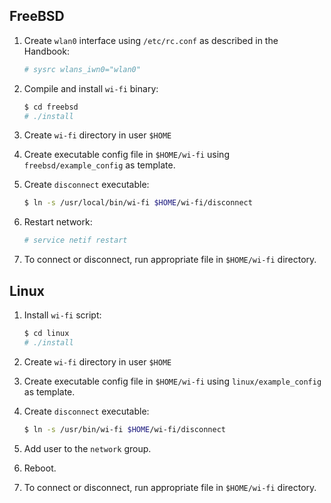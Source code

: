 FreeBSD
-------

1. Create `wlan0` interface using `/etc/rc.conf` as described in the Handbook:
 
   ```sh
   # sysrc wlans_iwn0="wlan0"
   ```

2. Compile and install `wi-fi` binary:

   ```sh
   $ cd freebsd
   # ./install
   ```

3. Create `wi-fi` directory in user `$HOME`

4. Create executable config file in `$HOME/wi-fi` using `freebsd/example_config` as template.

5. Create `disconnect` executable:

   ```sh
   $ ln -s /usr/local/bin/wi-fi $HOME/wi-fi/disconnect
   ```

6. Restart network:

   ```sh
   # service netif restart
   ```

7. To connect or disconnect, run appropriate file in `$HOME/wi-fi` directory.

Linux
-----

1. Install `wi-fi` script:

   ```sh
   $ cd linux
   # ./install
   ```

2. Create `wi-fi` directory in user `$HOME`

2. Create executable config file in `$HOME/wi-fi` using `linux/example_config` as template.

3. Create `disconnect` executable:

   ```sh
   $ ln -s /usr/bin/wi-fi $HOME/wi-fi/disconnect
   ```

4. Add user to the `network` group.

5. Reboot.

6. To connect or disconnect, run appropriate file in `$HOME/wi-fi` directory.
